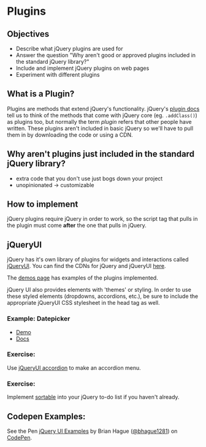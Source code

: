 # Plugins

## Objectives

* Describe what jQuery plugins are used for
* Answer the question "Why aren't good or approved plugins included in the standard jQuery library?"
* Include and implement jQuery plugins on web pages
* Experiment with different plugins

## What is a Plugin?

Plugins are methods that extend jQuery's functionality. jQuery's [plugin docs](https://learn.jquery.com/plugins/) tell us to think of the methods that come with jQuery core \(eg. `.addClass()`\) as plugins too, but normally the term _plugin_ refers that other people have written. These plugins aren't included in basic jQuery so we'll have to pull them in by downloading the code or using a CDN.

## Why aren't plugins just included in the standard jQuery library?

* extra code that you don't use just bogs down your project
* unopinionated -&gt; customizable

## How to implement

jQuery plugins require jQuery in order to work, so the script tag that pulls in the plugin must come **after** the one that pulls in jQuery.

## jQueryUI

jQuery has it's own library of plugins for widgets and interactions called [jQueryUI](https://jqueryui.com/). You can find the CDNs for jQuery and jQueryUI [here](https://developers.google.com/speed/libraries/).

The [demos page](http://jqueryui.com/demos/) has examples of the plugins implemented.

jQuery UI also provides elements with 'themes' or styling. In order to use these styled elements \(dropdowns, accordions, etc.\), be sure to include the appropriate jQueryUI CSS stylesheet in the head tag as well.

### Example: Datepicker

* [Demo](https://jqueryui.com/datepicker/)
* [Docs](http://api.jqueryui.com/datepicker/#entry-examples)

### Exercise:

Use [jQueryUI accordion](http://api.jqueryui.com/accordion/) to make an accordion menu.

### Exercise:

Implement [sortable](http://jqueryui.com/sortable/) into your jQuery to-do list if you haven't already.

## Codepen Examples:

See the Pen [jQuery UI Examples](http://codepen.io/bhague1281/pen/YwLXMV/) by Brian Hague \([@bhague1281](http://codepen.io/bhague1281)\) on [CodePen](http://codepen.io).

